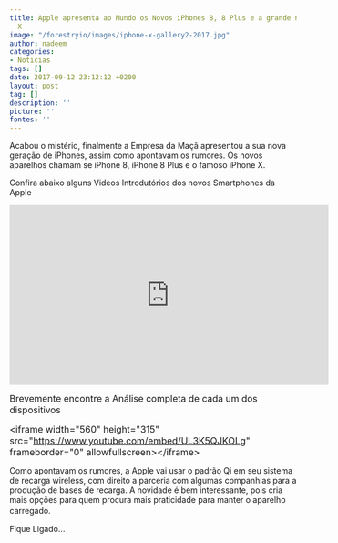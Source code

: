 ```yaml
---
title: Apple apresenta ao Mundo os Novos iPhones 8, 8 Plus e a grande novidade iPhone
  X
image: "/forestryio/images/iphone-x-gallery2-2017.jpg"
author: nadeem
categories:
- Noticias
tags: []
date: 2017-09-12 23:12:12 +0200
layout: post
tag: []
description: ''
picture: ''
fontes: ''
---
```



Acabou o mistério, finalmente a Empresa da Maçã apresentou a sua nova geração de iPhones, assim como apontavam os rumores. Os novos aparelhos chamam se iPhone 8, iPhone 8 Plus e o famoso iPhone X.

Confira abaixo alguns Videos Introdutórios dos novos Smartphones da Apple

<iframe width="560" height="315" src="https://www.youtube.com/embed/K4wEI5zhHB0" frameborder="0" allowfullscreen></iframe>

<span style="font-size: 1rem;">Brevemente encontre a Análise completa de cada um dos dispositivos</span>

<span style="font-size: 1rem;">&lt;iframe width="560" height="315" src="https://www.youtube.com/embed/UL3K5QJKOLg" frameborder="0" allowfullscreen&gt;&lt;/iframe&gt;</span><span style="font-size: 1rem;">&nbsp;</span>

Como apontavam os rumores, a Apple vai usar o padrão Qi em seu sistema de recarga wireless, com direito a parceria com algumas companhias para a produção de bases de recarga. A novidade é bem interessante, pois cria mais opções para quem procura mais praticidade para manter o aparelho carregado.<span style="font-size: 1rem;"><br></span>

Fique Ligado...
